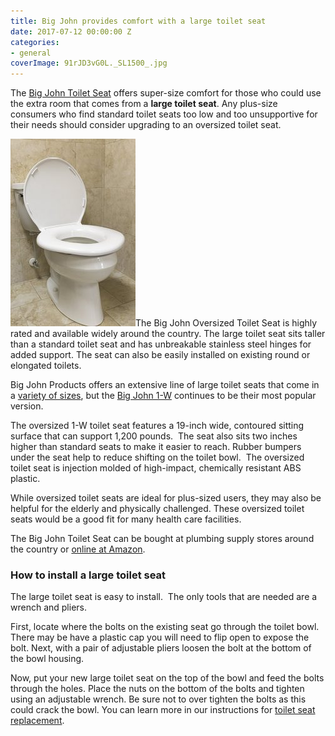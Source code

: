 ```yaml
---
title: Big John provides comfort with a large toilet seat
date: 2017-07-12 00:00:00 Z
categories:
- general
coverImage: 91rJD3vG0L._SL1500_.jpg
---
```


The [Big John Toilet Seat](http://www.bigjohntoiletseat.com/) offers super-size comfort for those who could use the extra room that comes from a **large toilet seat**. Any plus-size consumers who find standard toilet seats too low and too unsupportive for their needs should consider upgrading to an oversized toilet seat.

![Big John 1-W large toilet seat](assets/images/91yD-T3-0hL._SY679_-200x300.jpg)The Big John Oversized Toilet Seat is highly rated and available widely around the country. The large toilet seat sits taller than a standard toilet seat and has unbreakable stainless steel hinges for added support. The seat can also be easily installed on existing round or elongated toilets.

Big John Products offers an extensive line of large toilet seats that come in a [variety of sizes](http://amzn.to/2vcwjzL), but the [Big John 1-W](http://amzn.to/2uecz1j) continues to be their most popular version.

The oversized 1-W toilet seat features a 19-inch wide, contoured sitting surface that can support 1,200 pounds.  The seat also sits two inches higher than standard seats to make it easier to reach. Rubber bumpers under the seat help to reduce shifting on the toilet bowl.  The oversized toilet seat is injection molded of high-impact, chemically resistant ABS plastic.

While oversized toilet seats are ideal for plus-sized users, they may also be helpful for the elderly and physically challenged. These oversized toilet seats would be a good fit for many health care facilities.

The Big John Toilet Seat can be bought at plumbing supply stores around the country or [online at Amazon](http://amzn.to/2uecz1j).

### How to install a large toilet seat

The large toilet seat is easy to install.  The only tools that are needed are a wrench and pliers.

First, locate where the bolts on the existing seat go through the toilet bowl. There may be have a plastic cap you will need to flip open to expose the bolt. Next, with a pair of adjustable pliers loosen the bolt at the bottom of the bowl housing.

Now, put your new large toilet seat on the top of the bowl and feed the bolts through the holes. Place the nuts on the bottom of the bolts and tighten using an adjustable wrench. Be sure not to over tighten the bolts as this could crack the bowl. You can learn more in our instructions for [toilet seat replacement](http://fixatoilet.com/loose-toilet-seat/).

